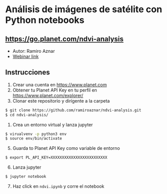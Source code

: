 # Análisis de imágenes de satélite con Python notebooks
## https://go.planet.com/ndvi-analysis

* Autor: Ramiro Aznar
* [Webinar link](https://www.unigis.es/webinar-analisis-de-imagenes-de-satelite-con-python-notebooks/) 

## Instrucciones

1. Crear una cuenta en https://www.planet.com
2. Obtener tu Planet API Key en tu perfil en https://www.planet.com/explorer/
3. Clonar este repositorio y dirígente a la carpeta

```bash
$ git clone https://github.com/ramiroaznar/ndvi-analysis.git
$ cd ndvi-analysis/
```

1. Crea un entorno virtual y lanza jupyter

```bash
$ virualvenv -p python3 env
$ source env/bin/activate
```

5. Guarda to Planet API Key como variable de entorno

```bash
$ export PL_API_KEY=XXXXXXXXXXXXXXXXXXXXXXXXX
```

6. Lanza jupyter

```bash
$ jupyter notebook
```

7. Haz click en `ndvi.ipynb` y corre el notebook
